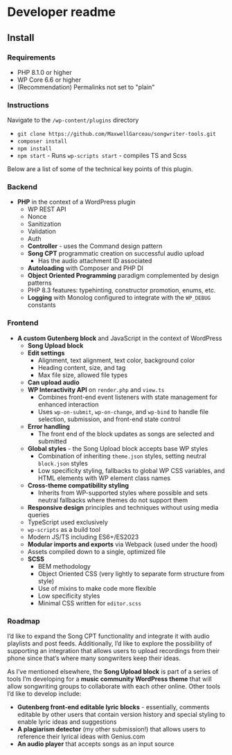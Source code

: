 # Developer readme

## Install

### Requirements
- PHP 8.1.0 or higher
- WP Core 6.6 or higher
- (Recommendation) Permalinks not set to "plain"

### Instructions
Navigate to the `/wp-content/plugins` directory
- `git clone https://github.com/MaxwellGarceau/songwriter-tools.git`
- `composer install`
- `npm install`
- `npm start` - Runs `wp-scripts start` - compiles TS and Scss

Below are a list of some of the technical key points of this plugin.

### Backend

- **PHP** in the context of a WordPress plugin
  - WP REST API
  - Nonce
  - Sanitization
  - Validation
  - Auth
  - **Controller** - uses the Command design pattern
  - **Song CPT** programmatic creation on successful audio upload
    - Has the audio attachment ID associated
  - **Autoloading** with Composer and PHP DI
  - **Object Oriented Programming** paradigm complemented by design patterns
  - PHP 8.3 features: typehinting, constructor promotion, enums, etc.
  - **Logging** with Monolog configured to integrate with the `WP_DEBUG` constants

### Frontend

- **A custom Gutenberg block** and JavaScript in the context of WordPress
  - **Song Upload block**
  - **Edit settings**
    - Alignment, text alignment, text color, background color
    - Heading content, size, and tag
    - Max file size, allowed file types
  - **Can upload audio**
  - **WP Interactivity API** on `render.php` and `view.ts`
    - Combines front-end event listeners with state management for enhanced interaction
    - Uses `wp-on-submit`, `wp-on-change`, and `wp-bind` to handle file selection, submission, and front-end state control
  - **Error handling**
    - The front end of the block updates as songs are selected and submitted
  - **Global styles** - the Song Upload block accepts base WP styles
    - Combination of inheriting `theme.json` styles, setting neutral `block.json` styles
    - Low specificity styling, fallbacks to global WP CSS variables, and HTML elements with WP element class names
  - **Cross-theme compatibility styling**
    - Inherits from WP-supported styles where possible and sets neutral fallbacks where themes do not support them
  - **Responsive design** principles and techniques without using media queries
  - TypeScript used exclusively
  - `wp-scripts` as a build tool
  - Modern JS/TS including ES6+/ES2023
  - **Modular imports and exports** via Webpack (used under the hood)
  - Assets compiled down to a single, optimized file
  - **SCSS**
    - BEM methodology
    - Object Oriented CSS (very lightly to separate form structure from style)
    - Use of mixins to make code more flexible
    - Low specificity styles
    - Minimal CSS written for `editor.scss`

### Roadmap

I’d like to expand the Song CPT functionality and integrate it with audio playlists and post feeds. Additionally, I’d like to explore the possibility of supporting an integration that allows users to upload recordings from their phone since that’s where many songwriters keep their ideas.

As I’ve mentioned elsewhere, the **Song Upload block** is part of a series of tools I’m developing for a **music community WordPress theme** that will allow songwriting groups to collaborate with each other online. Other tools I’d like to develop include:

- **Gutenberg front-end editable lyric blocks** - essentially, comments editable by other users that contain version history and special styling to enable lyric ideas and suggestions
- **A plagiarism detector** (my other submission!) that allows users to reference their lyrical ideas with Genius.com
- **An audio player** that accepts songs as an input source
